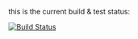 this is the current build & test status:

[![Build Status](http://109.239.58.173:14001/api/badge/github.com/phryneas/TBroCLI/status.svg?branch=master)](http://109.239.58.173:14001/github.com/phryneas/TBroCLI)
